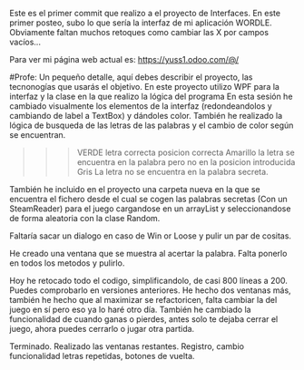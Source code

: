 Este es el primer commit que realizo a el proyecto de Interfaces.
En este primer posteo, subo lo que sería la interfaz de mi aplicación WORDLE.
Obviamente faltan muchos retoques como cambiar las X por campos vacíos...

Para ver mi página web actual es: https://yuss1.odoo.com/@/

#Profe:
Un pequeño detalle, aquí debes describir el proyecto, las tecnonogías que usarás el objetivo.
En este proyecto utilizo WPF para la interfaz y la clase en la que realizo la lógica del programa
En esta sesión he cambiado visualmente los elementos de la interfaz (redondeandolos y cambiando de label a TextBox) y dándoles color.
También he realizado la lógica de busqueda de las letras de las palabras y el cambio de color según se encuentran. 
>>>VERDE letra correcta posicion correcta
>>>Amarillo la letra se encuentra en la palabra pero no en la posicion introducida
>>>Gris La letra no se encuentra en la palabra secreta.

También he incluido en el proyecto una carpeta nueva en la que se encuentra el fichero desde el cual se cogen las palabras secretas (Con un SteamReader) para el juego 
cargandose en un arrayList y seleccionandose de forma aleatoria con la clase Random.

Faltaría sacar un dialogo en caso de Win or Loose y pulir un par de cositas.

He creado una ventana que se muestra al acertar la palabra. Falta ponerlo en todos los metodos y pulirlo.

Hoy he retocado todo el codigo, simplificandolo, de casi 800 líneas a 200. Puedes comprobarlo en versiones anteriores.
He hecho dos ventanas más, también he hecho que al maximizar se refactoricen, falta cambiar la del juego en sí pero eso ya lo haré otro día.
También he cambiado la funcionalidad de cuando ganas o pierdes, antes solo te dejaba cerrar el juego, ahora puedes cerrarlo o jugar otra partida.

Terminado.
Realizado las ventanas restantes.
Registro, cambio funcionalidad letras repetidas, botones de vuelta.
